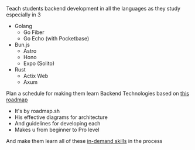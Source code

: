 
Teach students backend development in all the languages as they study especially in 3
- Golang 
	- Go Fiber
	- Go Echo (with Pocketbase)
- Bun.js
	- Astro 
	- Hono
	- Expo (Solito)
- Rust
	- Actix Web
	- Axum

Plan a schedule for making them learn Backend Technologies based on [this roadmap](https://roadmap.sh/backend/project-ideas)
- It's by roadmap.sh
- His effective diagrams for architecture
- And guidelines for developing each
- Makes u from beginner to Pro level

And make them learn all of these [in-demand skills](https://roadmap.sh/backend/developer-skills#keeping-an-eye-on-the-rising-stars) in the process